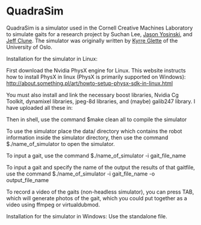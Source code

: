 QuadraSim
=========

QuadraSim is a simulator used in the Cornell Creative Machines Laboratory to simulate gaits for a research project by Suchan Lee, [Jason Yosinski](http://yosinski.com), and [Jeff Clune](http://jeffclune.com). The simulator was originally written by [Kyrre Glette](http://folk.uio.no/kyrrehg) of the University of Oslo.

Installation for the simulator in Linux:

First download the Nvidia PhysX engine for Linux.
This website instructs how to install PhysX in linux (PhysX is primarily supported on Windows): http://about.something.pl/art/howto-setup-physx-sdk-in-linux.html

You must also install and link the necessary boost libraries, Nvidia Cg Toolkit, dynamixel libraries, jpeg-8d libraries, and (maybe) galib247 library. I have uploaded all these in:


Then in shell, use the command
 $make clean all
to compile the simulator

To use the simulator place the data/ directory which contains the robot information inside the simulator directory, then use the command
 $./name_of_simulator 
to open the simulator.

To input a gait, use the command
 $./name_of_simulator -i gait_file_name

To input a gait and specify the name of the output the results of that gaitfile, use the command
 $./name_of_simulator -i gait_file_name -o output_file_name


To record a video of the gaits (non-headless simulator), you can press TAB, which will generate photos of the gait, which you could put together as a video using ffmpeg or virtualdubmod.



Installation for the simulator in Windows:
Use the standalone file.
